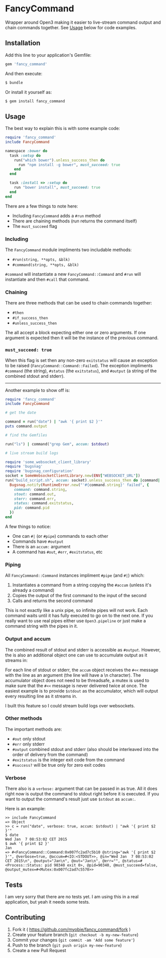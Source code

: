 # FancyCommand

Wrapper around Open3 making it easier to live-stream command output and
chain commands together. See [Usage](#usage) below for code examples.

## Installation

Add this line to your application's Gemfile:

```ruby
gem 'fancy_command'
```

And then execute:

```sh
$ bundle
```

Or install it yourself as:

```sh
$ gem install fancy_command
```

## Usage

The best way to explain this is with some example code:

```ruby
require 'fancy_command'
include FancyCommand

namespace :bower do
  task :setup do
    run("which bower").unless_success_then do
      run "npm install -g bower", must_succeed: true
    end
  end

  task :install => :setup do
    run "bower install", must_succeed: true
  end
end
```

There are a few things to note here:

* Including `FancyCommand` adds a `#run` method
* There are chaining methods (run returns the command itself)
* The `must_succeed` flag

### Including

The `FancyCommand` module impliments two includable methods:

* `#run(string, **opts, &blk)`
* `#command(string, **opts, &blk)`

`#command` will instantiate a new `FancyCommand::Command` and `#run`
will instantiate and then `#call` that command.

### Chaining

There are three methods that can be used to chain commands together:

* `#then`
* `#if_success_then`
* `#unless_success_then`

The all accept a block expecting either one or zero arguments. If one
argument is expected then it will be the instance of the previous
command.

### `must_succeed: true`

When this flag is set then any non-zero `exitstatus` will cause an
exception to be raised (`FancyCommand::Command::Failed`). The exception
impliments `#command` (the string), `#status` (the `exitstatus`), and
`#output` (a string of the combined stdout and stderr).

- - -

Another example to show off is:

```ruby
require 'fancy_command'
include FancyCommand

# get the date

command = run("date") | "awk '{ print $2 }'"
puts command.output

# find the Gemfiles

run("ls") | command("grep Gem", accum: $stdout)

# live stream build logs

require 'some_websocket_client_library'
require 'bugsnag'
require 'bugsnag_configuration'
socket = SomeWebsocketClientLibrary.new(ENV["WEBSOCKET_URL"])
run("build_script.sh", accum: socket).unless_success_then do |command|
  Bugsnag.notify(RuntimeError.new("'#{command.string}' failed", {
    command: command.string,
    stout: command.out,
    sterr: command.err,
    status: command.exitstatus,
    pid: command.pid
  })
end
```

A few things to notice:

* One can `#|` (or `#pipe`) commands to each other
* Commands have `#output`
* There is an `accum:` argument
* A command has `#out`, `#err`, `#exitstatus`, etc

### Piping

All `FancyCommand::Command` instances impliment `#pipe` (and `#|`)
which:

1. Instantiates a command from a string copying the `#accum` (unless it's already a command)
2. Copies the output of the first command to the input of the second
3. Calls and returns the second command

This is not exactly like a unix pipe, so infinite pipes will not work.
Each command waits until it has fully executed to go on to the next one.
If you really want to use real pipes either use `Open3.pipeline` or just
make a command string with the pipes in it.

### Output and accum

The combined result of stdout and stderr is accessible as `#output`.
However, the is also an additional object one can use to accumulate
output as it streams in:

For each line of stdout or stderr, the `accum` object receives the `#<<`
message with the line as an argument (the line will have a \n
character). The accumulator object does not need to be threadsafe, a
mutex is used to make sure that the `#<<` message is never delivered
twice at once. The easiest example is to provide `$stdout` as the
accumulator, which will output every resulting line as it streams in.

I built this feature so I could stream build logs over websockets.

### Other methods

The important methods are:

* `#out` only stdout
* `#err` only stderr
* `#output` combined stdout and stderr (also should be interleaved into
  the order of delivery from the command)
* `#exitstatus` is the integer exit code from the command
* `#success?` will be true only for zero exit codes

### Verbose

There also is a `verbose:` argument that can be passed in as true. All
it does right now is output the command to stdout right before it is
executed. If you want to output the command's result just use `$stdout`
as `accum:`.

Here is an example:

```
>> include FancyCommand
=> Object
>> c = run("date", verbose: true, accum: $stdout) | "awk '{ print $2 }'"
$ date
Wed Jan  7 08:53:02 CET 2015
$ awk '{ print $2 }'
Jan
=> #<FancyCommand::Command:0x007fc2ad7c5b10 @string="awk '{ print $2 }'", @verbose=true, @accum=#<IO:<STDOUT>>, @in="Wed Jan  7 08:53:02 CET 2015\n", @output="Jan\n", @out="Jan\n", @err="", @status=#<Process::Status: pid 90340 exit 0>, @pid=90340, @must_succeed=false, @output_mutex=#<Mutex:0x007fc2ad7c5570>>
```

## Tests

I am very sorry that there are no tests yet. I am using this in a real
application, but yeah it needs some tests.

## Contributing

1. Fork it ( https://github.com/myobie/fancy_command/fork )
2. Create your feature branch (`git checkout -b my-new-feature`)
3. Commit your changes (`git commit -am 'Add some feature'`)
4. Push to the branch (`git push origin my-new-feature`)
5. Create a new Pull Request
